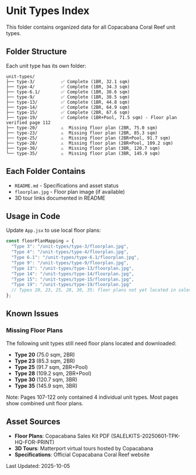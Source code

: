 # Unit Types Index

This folder contains organized data for all Copacabana Coral Reef unit types.

## Folder Structure

Each unit type has its own folder:
```
unit-types/
├── type-3/          ✅ Complete (1BR, 32.1 sqm)
├── type-4/          ✅ Complete (1BR, 34.3 sqm)
├── type-6.1/        ✅ Complete (1BR, 38.6 sqm)
├── type-9/          ✅ Complete (1BR, 38.5 sqm)
├── type-13/         ✅ Complete (1BR, 44.8 sqm)
├── type-14/         ✅ Complete (2BR, 64.9 sqm)
├── type-15/         ✅ Complete (2BR, 67.6 sqm)
├── type-19/         ✅ Complete (1BR+Pool, 71.5 sqm) - Floor plan verified page 112
├── type-20/         ⚠️  Missing floor plan (2BR, 75.0 sqm)
├── type-23/         ⚠️  Missing floor plan (2BR, 85.3 sqm)
├── type-25/         ⚠️  Missing floor plan (2BR+Pool, 91.7 sqm)
├── type-28/         ⚠️  Missing floor plan (2BR+Pool, 109.2 sqm)
├── type-30/         ⚠️  Missing floor plan (3BR, 120.7 sqm)
└── type-35/         ⚠️  Missing floor plan (3BR, 145.9 sqm)
```

## Each Folder Contains

- `README.md` - Specifications and asset status
- `floorplan.jpg` - Floor plan image (if available)
- 3D tour links documented in README

## Usage in Code

Update `App.jsx` to use local floor plans:

```javascript
const floorPlanMapping = {
  "Type 3": "/unit-types/type-3/floorplan.jpg",
  "Type 4": "/unit-types/type-4/floorplan.jpg",
  "Type 6.1": "/unit-types/type-6.1/floorplan.jpg",
  "Type 9": "/unit-types/type-9/floorplan.jpg",
  "Type 13": "/unit-types/type-13/floorplan.jpg",
  "Type 14": "/unit-types/type-14/floorplan.jpg",
  "Type 15": "/unit-types/type-15/floorplan.jpg",
  "Type 19": "/unit-types/type-19/floorplan.jpg"
  // Types 20, 23, 25, 28, 30, 35: floor plans not yet located in sales kit
};
```

## Known Issues

### Missing Floor Plans
The following unit types still need floor plans located and downloaded:
- **Type 20** (75.0 sqm, 2BR)
- **Type 23** (85.3 sqm, 2BR)
- **Type 25** (91.7 sqm, 2BR+Pool)
- **Type 28** (109.2 sqm, 2BR+Pool)
- **Type 30** (120.7 sqm, 3BR)
- **Type 35** (145.9 sqm, 3BR)

Note: Pages 107-122 only contained 4 individual unit types. Most pages show combined unit floor plans.

## Asset Sources

- **Floor Plans**: Copacabana Sales Kit PDF (SALELKITS-20250601-TPK-HQ-FOR-PRINT)
- **3D Tours**: Matterport virtual tours hosted by Copacabana
- **Specifications**: Official Copacabana Coral Reef website

Last Updated: 2025-10-05
